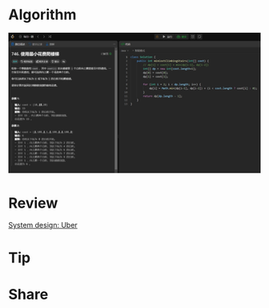 # Algorithm

![](../../../images/temp/zhenran-2023-12-17-lc.png)

# Review

[System design: Uber](https://medium.com/@sureshpodeti/system-design-uber-378a23bcc7df)

# Tip



# Share

